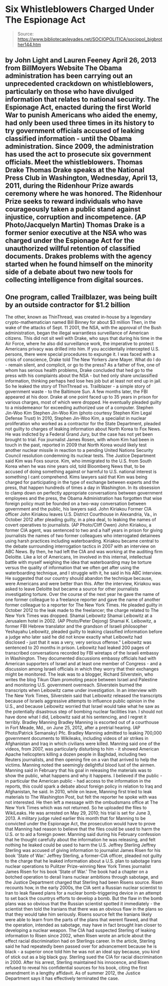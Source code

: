 # Six Whistleblowers Charged Under The Espionage Act

> Source: https://www.bibliotecapleyades.net/SOCIOPOLITICA/sociopol_bigbrother144.htm

by John Light and Lauren Feeney
April 26, 2013
from
BillMoyers Website
The
Obama administration has been carrying out
an unprecedented
crackdown on whistleblowers, particularly on those who have divulged
information that relates to national security.
The Espionage Act, enacted during the first World War to punish
Americans who aided the enemy, had only been used three times in its history
to try government officials accused of leaking classified information -
until the Obama administration.
Since 2009, the administration has used the
act to prosecute six government officials. Meet the whistleblowers.
Thomas Drake
Thomas Drake speaks at the
National Press Club in Washington, Wednesday, April 13, 2011,
during the Ridenhour Prize
awards ceremony where he was honored.
The Ridenhour Prize seeks to
reward individuals who have courageously
taken a public stand against
injustice, corruption and incompetence.
(AP Photo/Jacquelyn Martin)
Thomas Drake is a former senior executive at
the NSA who was charged under the Espionage Act for the unauthorized willful
retention of classified documents.
Drakes problems with the agency started
when he found himself on the minority side of a debate about two new tools
for collecting intelligence from digital sources.
-
One program, called
Trailblazer, was being built by an outside contractor for $1.2 billion
-
The
other, known as
ThinThread, was created in-house by a legendary
crypto-mathematician named Bill Binney for about $3 million
Then, in the wake of the attacks of Sept. 11
2001, the NSA, with the approval of the Bush administration, began the
illegal warrantless surveillance of American citizens.
This did not sit well
with Drake, who says that during his time in the Air Force, where he also
did surveillance work, the imperative to protect Americans privacy was
drilled into him.
If you accidentally intercepted U.S. persons, there were
special procedures to expunge it.
I was faced with a crisis of conscience, Drake
told
The New Yorkers Jane Mayer. What do I do - remain silent, and
complicit, or go to the press?
As a father of five, one of whom has serious
health problems, Drake concluded that hed go to the press with his
complaints about the NSA - but hed only share unclassified information,
thinking perhaps hed lose hes job but at least not end up in jail.
So he
leaked the story of
ThinThread vs. Trailblazer - a simple story of
government waste - to the Baltimore Sun. A few months later, the
FBI appeared at his door.
Drake at one point faced up to 35 years in prison
for various charges, most of which were dropped. He eventually pleaded
guilty to a misdemeanor for exceeding authorized use of a computer.
Stephen Jin-Woo Kim
Stephen Jin-Woo Kim
(photo courtesy Stephen Kim
Legal Defense Trust)
In 2010, Stephen Jin-Woo Kim, a specialist in
nuclear proliferation who worked as a contractor for the State Department,
pleaded not guilty to charges of leaking information about North Korea to
Fox News.
He was indicted by a Federal Grand Jury, but the case
has not yet been brought to trial.
Fox journalist James Rosen, with whom Kim had
been in touch in the past, reported in 2009 that North Korea would likely
test another nuclear missile in reaction to a pending United Nations
Security Council resolution condemning its nuclear tests. The Justice
Department said Kim was
Foxs source.
Kim, who immigrated to the U.S. from South Korea
when he was nine years old, told
Bloomberg News that,
to be accused of doing something against or
harmful to U.S. national interest is something I cant comprehend.
Kims
lawyers said that Kim was being charged for participating in the type of
exchange between experts and the press,
that happen hundreds of times a day
in Washington.
In its obsession to clamp down on perfectly
appropriate conversations between government employees and the press, the
Obama Administration has forgotten that wise foreign policy must be founded
on a two-way conversation between government and the public, his lawyers
said.
John Kiriakou
Former CIA officer John
Kiriakou leaves U.S. District Courthouse
in Alexandria, Va., in
October 2012 after pleading guilty,
in a plea deal, to leaking
the names of covert operatives to journalists.
(AP Photo/Cliff Owen)
John Kiriakou, a former CIA agent, was
sentenced to two and a half years in prison for giving journalists the
names of two former colleagues who interrogated detainees using harsh
practices including waterboarding.
Kiriakou became central to the debate
surrounding interrogation tactics in 2007 with an interview on ABC News.
By
then, he had left the CIA and was working at the auditing firm Deloitte.
Like a lot of Americans, Im involved in this internal, intellectual battle
with myself weighing the idea that waterboarding may be torture versus the
quality of information that we often get after using the waterboarding
technique, and I struggle with it,
he
said in his ABC interview.
He suggested that our country should
abandon the technique because,
were Americans and were better than
this.
After the interview, Kiriakou was asked to leave
Deloitte but became a source for other journalists investigating torture.
Over the course of the next year
he gave the name of one former colleague to a freelance reporter and
gave the name of another former colleague to a reporter for The New York
Times.
He
pleaded guilty in October 2012 to the leak made to the freelancer; the
charge related to The New York Times was dropped.
Shamai Leibowitz
Shamai
Leibowitz at a Jerusalem hotel in 2002.
(AP Photo/Peter Dejong)
Shamai K. Leibowitz, a former FBI Hebrew
translator and the grandson of Israeli philosopher Yeshayahu Leibowitz,
pleaded guilty to leaking classified information before a judge who later
said he
did not know exactly what Leibowitz had disclosed - just that it was
a very, very serious offense."
Leibowitz was sentenced to 20 months in prison.
Leibowitz had leaked 200 pages of transcribed
conversations recorded by FBI wiretaps of the Israeli embassy in Washington.
They documented discussions embassy officials had with American supporters
of Israel and at least one member of Congress - and a discussion among
Israeli officials in which they worry that their exchanges might be
monitored.
The leak was to a blogger, Richard Silverstein, who writes the
blog Tikun Olam promoting
peace between Israel and Palestine and monitoring U.S. government overreach.
Silverstein burned the transcripts when Leibowitz came under investigation.
In an interview with
The New York Times, Silverstein said that Leibowitz released
the transcripts because of Israels aggressive attempts to influence public
opinion in the U.S., and because Leibowitz worried that Israel would take
what he saw as the potentially disastrous step of bombing nuclear facilities
Iran.
I should not have done what I did, Leibowitz said at his sentencing,
and I regret it terribly.
Bradley Manning
Bradley Manning is escorted
out of a courthouse
in Fort Meade, Md., on June
25, 2012, after a pretrial hearing.
(AP Photo/Patrick Semansky)
Pfc. Bradley Manning admitted to leaking 700,000
government documents to
Wikileaks,
including videos of air strikes in Afghanistan and Iraq in which civilians
were killed.
Manning said one of the videos, from 2007, was particularly
disturbing to him - it showed
American Apache helicopters killing a dozen people in Baghdad, including
two Reuters journalists, and then opening fire on a van that
arrived to help the victims.
Manning noted the seemingly delightful blood
lust of the airmen.
Manning said in February that
his goal in releasing the materials was to show the public,
what happens
and why it happens.
I believed if the public - in particular the American
public - had access to the information in the reports, this could spark a
debate about foreign policy in relation to Iraq and Afghanistan, he said.
In 2010, while on leave, Manning first tried to
leak materials to The Washington Post, but felt the reporter he
spoke with was not interested.
He then left a message with the ombudsmans
office at The New York Times which was not returned. So he uploaded
the files to WikiLeaks. He
was arrested on May 29, 2010; his trial is set for June 3, 2013.
A military judge ruled earlier this month that
for Manning to be convicted under the Espionage Act, the prosecution
would have to prove that Manning had reason to believe that the files
could be used to harm the U.S. or to aid a foreign power.
Manning said
during his February confession that he thought carefully about the
information he was releasing, and felt nothing he leaked could be used to
harm the U.S.
Jeffrey Sterling
Jeffrey Sterling was accused
of
giving information to
journalist James Risen for his book 'State of
War.'
Jeffrey Sterling, a former-CIA officer,
pleaded not guilty to the charge that he leaked information about a U.S.
plan to sabotage Irans nuclear operations to Pulitzer Prize-winning New
York Times journalist James Risen for his book
'State of War.'
The book had a chapter on
a botched operation to derail Irans nuclear ambitions through sabotage,
and the Justice Department charged that Sterling had been Risens source.
Risen recounts how, in the early 2000s, the CIA
sent a Russian nuclear scientist to Iran
to leak flawed plans for a nuclear
bomb-triggering device in an attempt to set back the countrys efforts to
develop a bomb. But the flaw in the bomb plans was so obvious that the
Russian scientist spotted it immediately - the scientist then told the
Iranians that there was an obvious flaw in the plans so that they would take
him seriously.
Risens source felt the Iranians likely were able to learn
from the parts of the plans that werent flawed, and that the operation,
intended as sabotage, may have in fact brought Iran closer to developing a
nuclear weapon.
The CIA had suspected Sterling of leaking
information to Risen since 2002, when Risen wrote an article about the
effect racial discrimination had on Sterlings career.
In the article,
Sterling said he had repeatedly been passed over for advancement because he
is black - a superior once told him he was not an ideal spy because,
you
kind of stick out as a big black guy.
Sterling sued the CIA for racial discrimination in 2000.
After his arrest, Sterling maintained his
innocence, and Risen refused to reveal his confidential sources for his
book, citing the first amendment in a lengthy
affidavit.
As of summer 2012, the Justice Department says it has
effectively terminated the case.
